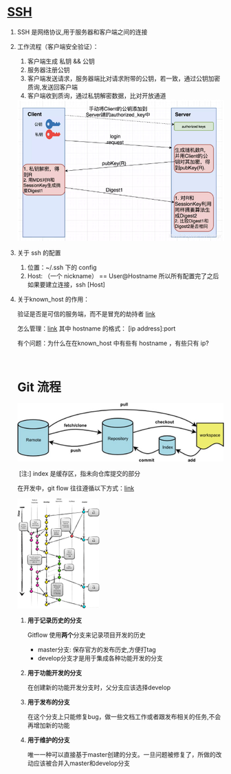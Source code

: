 # [SSH](https://www.thisfaner.com/p/ssh-key-git-usage/)

1. SSH 是网络协议,用于服务器和客户端之间的连接

2. 工作流程（客户端安全验证）：

   1. 客户端生成 私钥 && 公钥
   2. 服务器注册公钥
   3. 客户端发送请求，服务器端比对请求附带的公钥，若一致，通过公钥加密质询,发送回客户端
   4. 客户端收到质询，通过私钥解密数据，比对开放通道

   <img src="./pic/2020091711305646.png" style="zoom:67%;" />

3. 关于 ssh 的配置

   1. 位置：~/.ssh 下的 config 
   2. Host: （一个 nickname） == User@Hostname 所以所有配置完了之后如果要建立连接，ssh [Host] 

4. 关于known_host 的作用：

   验证是否是可信的服务端，而不是冒充的劫持者 [link](https://security.stackexchange.com/questions/20706/what-is-the-difference-between-authorized-keys-and-known-hosts-file-for-ssh)

   怎么管理：[link](https://serverfault.com/questions/29262/how-to-manage-my-ssh-known-hosts-file) 其中 hostname 的格式： [ip address]:port  

   有个问题：为什么在在known_host 中有些有 hostname ，有些只有 ip?

   ​	
   
   # Git 流程
   
   ![alt git常用工作区](pic/5b64f85a0ac5597d08bc229ebc58b6b2_1440w.png)
   
   ​	[注:] index 是缓存区，指未向仓库提交的部分
   
   
   
   在开发中，git flow 往往遵循以下方式：[link](https://www.cnblogs.com/jeffery-zou/p/10280167.html)
   
   <img src="pic/20180425182831741.png" alt="alt gitflow" style="zoom: 25%;" />
   
   1. **用于记录历史的分支**
   
      Gitflow 使用**两个**分支来记录项目开发的历史 
   
      - master分支: 保存官方的发布历史,方便打tag
      - develop分支才是用于集成各种功能开发的分支
   
   2. **用于功能开发的分支**
   
      在创建新的功能开发分支时，父分支应该选择develop
   
   3. **用于发布的分支**
   
      在这个分支上只能修复bug，做一些文档工作或者跟发布相关的任务,不会再增加新的功能
   
   4. **用于维护的分支**
   
      唯一一种可以直接基于master创建的分支。一旦问题被修复了，所做的改动应该被合并入master和develop分支
